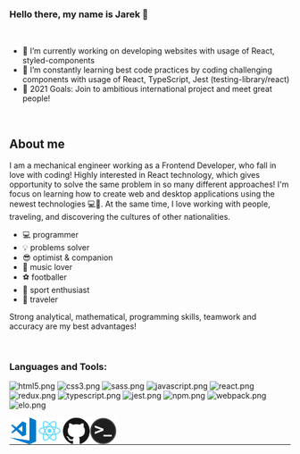 ### Hello there, my name is Jarek 👋

<br />

- 🔭 I’m currently working on developing websites with usage of React, styled-components
- 🌱 I’m constantly learning best code practices by coding challenging components with usage of React, TypeScript, Jest (testing-library/react)
- 🥅 2021 Goals: Join to ambitious international project and meet great people!

<br />

## About me
I am a mechanical engineer working as a Frontend Developer, who fall in love with coding!
Highly interested in React technology, which gives opportunity to solve the same problem in so many different approaches!
I'm focus on learning how to create web and desktop applications using the newest technologies 💻📲. 
At the same time, I love working with people, traveling, and discovering the cultures of other nationalities.

- 💻 programmer 
- 💡 problems solver
- 😎 optimist & companion
- 🎵 music lover
- ⚽ footballer
- 🏃 sport enthusiast
- 🌴 traveler

Strong analytical, mathematical, programming skills, teamwork and accuracy are my best advantages!

<br />

### Languages and Tools:
![html5.png](https://i.postimg.cc/HsXsZ4Nm/icons8-html-5-48.png)
![css3.png](https://i.postimg.cc/25NgTMtd/icons8-css3-48.png)
![sass.png](https://i.postimg.cc/fRnHhXvD/icons8-sass-48.png)
![javascript.png](https://i.postimg.cc/ydMRShxN/icons8-javascript-48.png)
![react.png](https://i.postimg.cc/4dQKnDDW/icons8-react-native-48.png)
![redux.png](https://i.postimg.cc/QN6tPJhK/icons8-redux-48.png)
![typescript.png](https://i.postimg.cc/26RcCWY4/icons8-typescript-48.png)
![jest.png](https://i.postimg.cc/xCc0ZhxW/file-type-jest-snapshot-icon-130513.png)
![npm.png](https://i.postimg.cc/C5jVF09K/icons8-npm-48.png)
![webpack.png](https://i.postimg.cc/d01bXrBn/webpack-original-logo-icon-146300.png)
![elo.png](https://i.postimg.cc/d01bXrBn/webpack-original-logo-icon-146300.png)

<img align="left" alt="Visual Studio Code" width="48px" src="https://raw.githubusercontent.com/github/explore/80688e429a7d4ef2fca1e82350fe8e3517d3494d/topics/visual-studio-code/visual-studio-code.png" />
<img align="left" alt="React" width="48px" src="https://raw.githubusercontent.com/github/explore/80688e429a7d4ef2fca1e82350fe8e3517d3494d/topics/react/react.png" />
<img align="left" alt="GitHub" width="48px" src="https://raw.githubusercontent.com/github/explore/78df643247d429f6cc873026c0622819ad797942/topics/github/github.png" />
<img align="left" alt="Terminal" width="48px" src="https://raw.githubusercontent.com/github/explore/80688e429a7d4ef2fca1e82350fe8e3517d3494d/topics/terminal/terminal.png" />

<br />
<br />

---

<!--
**MakarCodes/MakarCodes** is a ✨ _special_ ✨ repository because its `README.md` (this file) appears on your GitHub profile.

Here are some ideas to get you started:

- 🔭 I’m currently working on ...
- 🌱 I’m currently learning ...
- 👯 I’m looking to collaborate on ...
- 🤔 I’m looking for help with ...
- 💬 Ask me about ...
- 📫 How to reach me: ...
- 😄 Pronouns: ...
- ⚡ Fun fact: ...
-->
